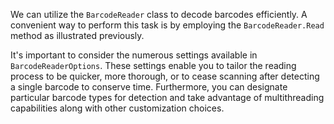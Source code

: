 We can utilize the `BarcodeReader` class to decode barcodes efficiently. A convenient way to perform this task is by employing the `BarcodeReader.Read` method as illustrated previously.

It's important to consider the numerous settings available in `BarcodeReaderOptions`. These settings enable you to tailor the reading process to be quicker, more thorough, or to cease scanning after detecting a single barcode to conserve time. Furthermore, you can designate particular barcode types for detection and take advantage of multithreading capabilities along with other customization choices.